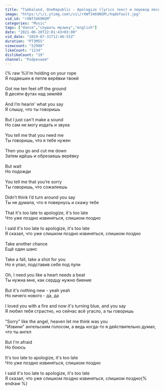 ```yaml
---
title: "Timbaland, OneRepublic - Apologize (lyrics текст и перевод песни)"
image: "https:\/\/i.ytimg.com\/vi\/rXWf3469NSM\/hqdefault.jpg"
vid_id: "rXWf3469NSM"
categories: "Music"
tags: ["dance","слушать музыку","english"]
date: "2021-06-28T22:01:43+03:00"
vid_date: "2019-07-31T12:46:55Z"
duration: "PT3M5S"
viewcount: "52980"
likeCount: "1234"
dislikeCount: "19"
channel: "Podpevaem"
---
```

{% raw %}I'm holding on your rope<br />Я подвешен в петле верёвки твоей<br /><br />Got me ten feet off the ground<br />В десяти футах над землёй<br /><br />And I’m hearin' what you say<br />Я слышу, что ты говоришь<br /><br />But I just can't make a sound<br />Но сам не могу издать и звука<br /><br />You tell me that you need me<br />Ты говоришь, что я тебе нужен<br /><br />Then you go and cut me down<br />Затем идёшь и обрезаешь верёвку<br /><br />But wait<br />Но подожди<br /><br />You tell me that you’re sorry<br />Ты говоришь, что сожалеешь<br /><br />Didn’t think I’d turn around you say<br />Ты не думала, что я повернусь и скажу тебе<br /><br />That it's too late to apologize, it's too late<br />Что уже поздно извиняться, слишком поздно<br /><br />I said it's too late to apologize, it's too late<br />Я сказал, что уже слишком поздно извиняться, слишком поздно<br /><br />Take another chance<br />Ещё один шанс<br /><br />Take a fall, take a shot for you<br />Но я упал, подставив себя под пули<br /><br />Oh, I need you like a heart needs a beat<br />Ты нужна мне, как сердцу нужно биение<br /><br />But it's nothing new - yeah yeah<br />Но ничего нового - да, да<br /><br />I loved you with a fire and now it's turning blue, and you say<br />Я любил тебя страстно, но сейчас всё угасло, а ты говоришь<br /><br />&quot;Sorry&quot; like the angel, heaven let me think was you<br />&quot;Извини&quot; ангельским голосом, а ведь когда-то я действительно думал, что ты ангел<br /><br />But I'm afraid<br />Но боюсь<br /><br />It's too late to apologize, it's too late<br />Что уже поздно извиняться, слишком поздно<br /><br />I said it's too late to apologize, it's too late<br />Я сказал, что уже слишком поздно извиняться, слишком поздно{% endraw %}
